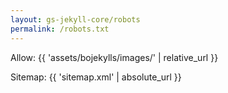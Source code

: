 ```yaml
---
layout: gs-jekyll-core/robots
permalink: /robots.txt
---
```


Allow: {{ 'assets/bojekylls/images/' | relative_url }}

Sitemap: {{ 'sitemap.xml' | absolute_url }}